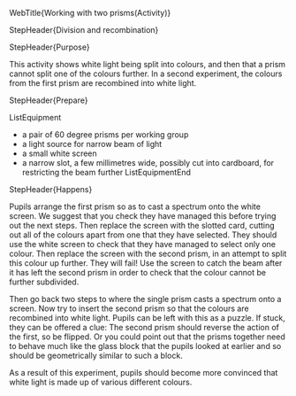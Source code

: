 WebTitle{Working with two prisms(Activity)}

StepHeader{Division and recombination}

StepHeader{Purpose}

This activity shows white light being split into colours, and then that a prism cannot split one of the colours further. In a second experiment, the colours from the first prism are recombined into white light.

StepHeader{Prepare} 

ListEquipment
- a pair of 60 degree prisms per working group
- a light source for narrow beam of light
- a small white screen
- a narrow slot, a few millimetres wide, possibly cut into cardboard, for restricting the beam further
ListEquipmentEnd

StepHeader{Happens}

Pupils arrange the first prism so as to cast a spectrum onto the white screen. We suggest that you check they have managed this before trying out the next steps. Then replace the screen with the slotted card, cutting out all of the colours apart from one that they have selected. They should use the white screen to check that they have managed to select only one colour. Then replace the screen with the second prism, in an attempt to split this colour up further. They will fail! Use the screen to catch the beam after it has left the second prism in order to check that the colour cannot be further subdivided.

Then go back two steps to where the single prism casts a spectrum onto a screen. Now try to insert the second prism so that the colours are recombined into white light. Pupils can be left with this as a puzzle. If stuck, they can be offered a clue: The second prism should reverse the action of the first, so be flipped. Or you could point out that the prisms together need to behave much like the glass block that the pupils looked at earlier and so should be geometrically similar to such a block.

As a result of this experiment, pupils should become more convinced that white light is made up of various different colours.


